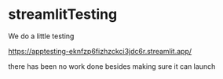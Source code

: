 # streamlitTesting
 
We do a little testing

https://apptesting-eknfzp6fizhzckci3jdc6r.streamlit.app/

there has been no work done besides making sure it can launch